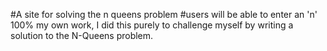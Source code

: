 #A site for solving the n queens problem
#users will be able to enter an 'n'
100% my own work, I did this purely to challenge myself by writing a solution to the N-Queens problem. 
